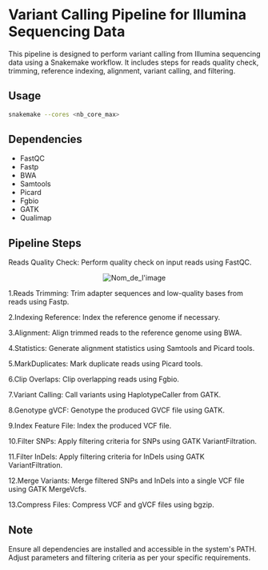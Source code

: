 
# Variant Calling Pipeline for Illumina Sequencing Data
This pipeline is designed to perform variant calling from Illumina sequencing data using a Snakemake workflow. It includes steps for reads quality check, trimming, reference indexing, alignment, variant calling, and filtering.

## Usage
```bash
snakemake --cores <nb_core_max>
```

## Dependencies
- FastQC
- Fastp
- BWA
- Samtools
- Picard
- Fgbio
- GATK
- Qualimap

## Pipeline Steps
Reads Quality Check: Perform quality check on input reads using FastQC.

<p align="center">
  <img src="https://github.com/Plogeur/Worflow/blob/main/img/worflow.jpg" alt="Nom_de_l'image">
</p>

1.Reads Trimming: Trim adapter sequences and low-quality bases from reads using Fastp.

2.Indexing Reference: Index the reference genome if necessary.

3.Alignment: Align trimmed reads to the reference genome using BWA.

4.Statistics: Generate alignment statistics using Samtools and Picard tools.

5.MarkDuplicates: Mark duplicate reads using Picard tools.

6.Clip Overlaps: Clip overlapping reads using Fgbio.

7.Variant Calling: Call variants using HaplotypeCaller from GATK.

8.Genotype gVCF: Genotype the produced GVCF file using GATK.

9.Index Feature File: Index the produced VCF file.

10.Filter SNPs: Apply filtering criteria for SNPs using GATK VariantFiltration.

11.Filter InDels: Apply filtering criteria for InDels using GATK VariantFiltration.

12.Merge Variants: Merge filtered SNPs and InDels into a single VCF file using GATK MergeVcfs.

13.Compress Files: Compress VCF and gVCF files using bgzip.

## Note
Ensure all dependencies are installed and accessible in the system's PATH.
Adjust parameters and filtering criteria as per your specific requirements.
